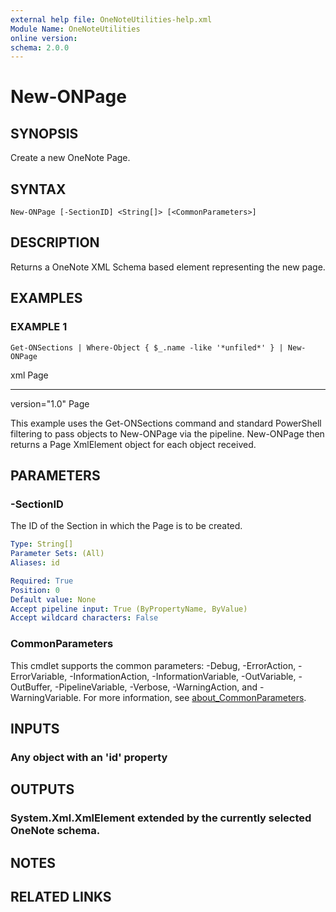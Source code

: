 ```yaml
---
external help file: OneNoteUtilities-help.xml
Module Name: OneNoteUtilities
online version:
schema: 2.0.0
---
```


# New-ONPage

## SYNOPSIS
Create a new OneNote Page.

## SYNTAX

```
New-ONPage [-SectionID] <String[]> [<CommonParameters>]
```

## DESCRIPTION
Returns a OneNote XML Schema based element representing the new page.

## EXAMPLES

### EXAMPLE 1
```
Get-ONSections | Where-Object { $_.name -like '*unfiled*' } | New-ONPage
```

xml           Page
---           ----
version="1.0" Page

This example uses the Get-ONSections command and standard PowerShell
filtering to pass objects to New-ONPage via the pipeline.
New-ONPage
then returns a Page XmlElement object for each object received.

## PARAMETERS

### -SectionID
The ID of the Section in which the Page is to be created.

```yaml
Type: String[]
Parameter Sets: (All)
Aliases: id

Required: True
Position: 0
Default value: None
Accept pipeline input: True (ByPropertyName, ByValue)
Accept wildcard characters: False
```

### CommonParameters
This cmdlet supports the common parameters: -Debug, -ErrorAction, -ErrorVariable, -InformationAction, -InformationVariable, -OutVariable, -OutBuffer, -PipelineVariable, -Verbose, -WarningAction, and -WarningVariable. For more information, see [about_CommonParameters](http://go.microsoft.com/fwlink/?LinkID=113216).

## INPUTS

### Any object with an 'id' property
## OUTPUTS

### System.Xml.XmlElement extended by the currently selected OneNote schema.
## NOTES

## RELATED LINKS
